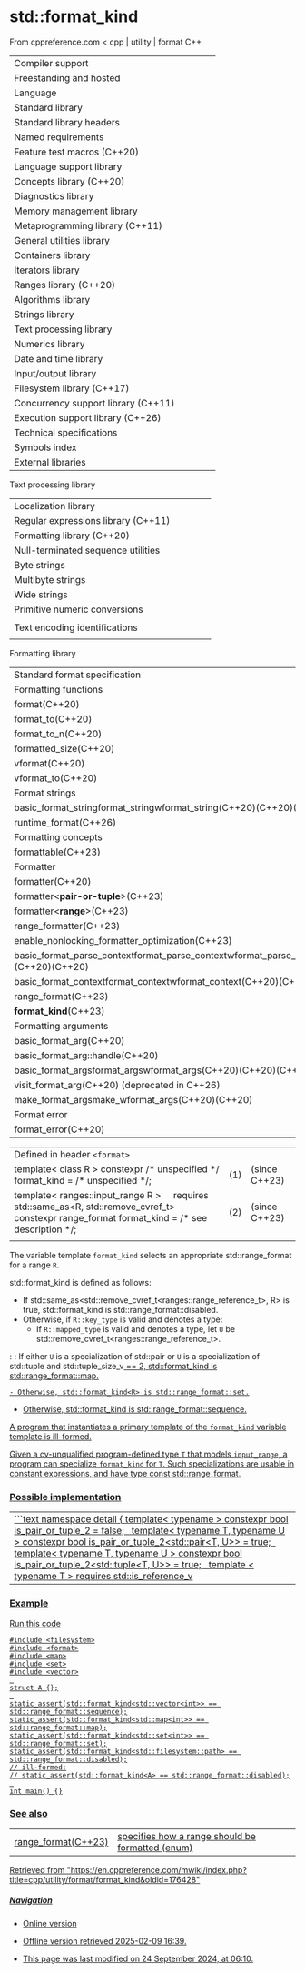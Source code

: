 # std::format_kind

From cppreference.com
< cpp‎ | utility‎ | format
C++

|  |  |  |  |  |
| --- | --- | --- | --- | --- |
| Compiler support | | | | |
| Freestanding and hosted | | | | |
| Language | | | | |
| Standard library | | | | |
| Standard library headers | | | | |
| Named requirements | | | | |
| Feature test macros (C++20) | | | | |
| Language support library | | | | |
| Concepts library (C++20) | | | | |
| Diagnostics library | | | | |
| Memory management library | | | | |
| Metaprogramming library (C++11) | | | | |
| General utilities library | | | | |
| Containers library | | | | |
| Iterators library | | | | |
| Ranges library (C++20) | | | | |
| Algorithms library | | | | |
| Strings library | | | | |
| Text processing library | | | | |
| Numerics library | | | | |
| Date and time library | | | | |
| Input/output library | | | | |
| Filesystem library (C++17) | | | | |
| Concurrency support library (C++11) | | | | |
| Execution support library (C++26) | | | | |
| Technical specifications | | | | |
| Symbols index | | | | |
| External libraries | | | | |

Text processing library

|  |  |  |  |  |
| --- | --- | --- | --- | --- |
| Localization library | | | | |
| Regular expressions library (C++11) | | | | |
| Formatting library (C++20) | | | | |
| Null-terminated sequence utilities | | | | |
| Byte strings | | | | |
| Multibyte strings | | | | |
| Wide strings | | | | |
| Primitive numeric conversions | | | | |
| |  |  |  |  |  | | --- | --- | --- | --- | --- | | to_chars(C++17) | | | | | | to_chars_result(C++17) | | | | | | from_chars(C++17) | | | | | | from_chars_result(C++17) | | | | | | chars_format(C++17) | | | | | |
| Text encoding identifications | | | | |
| |  |  |  |  |  | | --- | --- | --- | --- | --- | | text_encoding(C++26) | | | | | |

Formatting library

|  |  |  |  |  |
| --- | --- | --- | --- | --- |
| Standard format specification | | | | |
| Formatting functions | | | | |
| format(C++20) | | | | |
| format_to(C++20) | | | | |
| format_to_n(C++20) | | | | |
| formatted_size(C++20) | | | | |
| vformat(C++20) | | | | |
| vformat_to(C++20) | | | | |
| Format strings | | | | |
| basic_format_stringformat_stringwformat_string(C++20)(C++20)(C++20) | | | | |
| runtime_format(C++26) | | | | |
| Formatting concepts | | | | |
| formattable(C++23) | | | | |
| Formatter | | | | |
| formatter(C++20) | | | | |
| formatter<**pair-or-tuple**>(C++23) | | | | |
| formatter<**range**>(C++23) | | | | |
| range_formatter(C++23) | | | | |
| enable_nonlocking_formatter_optimization(C++23) | | | | |
| basic_format_parse_contextformat_parse_contextwformat_parse_context(C++20)(C++20)(C++20) | | | | |
| basic_format_contextformat_contextwformat_context(C++20)(C++20)(C++20) | | | | |
| range_format(C++23) | | | | |
| ****format_kind****(C++23) | | | | |
| Formatting arguments | | | | |
| basic_format_arg(C++20) | | | | |
| basic_format_arg::handle(C++20) | | | | |
| basic_format_argsformat_argswformat_args(C++20)(C++20)(C++20) | | | | |
| visit_format_arg(C++20) (deprecated in C++26) | | | | |
| make_format_argsmake_wformat_args(C++20)(C++20) | | | | |
| Format error | | | | |
| format_error(C++20) | | | | |

|  |  |  |
| --- | --- | --- |
| Defined in header `<format>` |  |  |
| template< class R >  constexpr /\* unspecified \*/ format_kind = /\* unspecified \*/; | (1) | (since C++23) |
| template< ranges::input_range R >      requires std::same_as<R, std::remove_cvref_t<R>> constexpr range_format format_kind<R> = /\* see description \*/; | (2) | (since C++23) |
|  |  |  |

The variable template `format_kind` selects an appropriate std::range_format for a range `R`.

std::format_kind<R> is defined as follows:

- If std::same_as<std::remove_cvref_t<ranges::range_reference_t<R>>, R> is true, std::format_kind<R> is std::range_format::disabled.
- Otherwise, if `R::key_type` is valid and denotes a type:
  - If `R::mapped_type` is valid and denotes a type, let `U` be std::remove_cvref_t<ranges::range_reference_t<R>>.

:   :   If either `U` is a specialization of std::pair or `U` is a specialization of std::tuple and std::tuple_size_v<U> == 2, std::format_kind<R> is std::range_format::map.

    - Otherwise, std::format_kind<R> is std::range_format::set.

- Otherwise, std::format_kind<R> is std::range_format::sequence.

A program that instantiates a primary template of the `format_kind` variable template is ill-formed.

Given a cv-unqualified program-defined type `T` that models `input_range`, a program can specialize `format_kind` for `T`. Such specializations are usable in constant expressions, and have type const std::range_format.

### Possible implementation

|  |
| --- |
| ```text namespace detail {     template< typename >     constexpr bool is_pair_or_tuple_2 = false;       template< typename T, typename U >     constexpr bool is_pair_or_tuple_2<std::pair<T, U>> = true;       template< typename T, typename U >     constexpr bool is_pair_or_tuple_2<std::tuple<T, U>> = true;       template < typename T >         requires std::is_reference_v<T> || std::is_const_v<T>     constexpr bool is_pair_or_tuple_2<T> =         is_pair_or_tuple_2<std::remove_cvref_t<T>>; }   template< class R > constexpr range_format format_kind = [] {     static_assert(false, "instantiating a primary template is not allowed");     return range_format::disabled; }();   template< ranges::input_range R >     requires std::same_as<R, std::remove_cvref_t<R>> constexpr range_format format_kind<R> = [] {     if constexpr (std::same_as<std::remove_cvref_t<std::ranges::range_reference_t<R>>, R>)         return range_format::disabled;     else if constexpr (requires { typename R::key_type; })     {         if constexpr (requires { typename R::mapped_type; } &&                       detail::is_pair_or_tuple_2<std::ranges::range_reference_t<R>>)             return range_format::map;         else             return range_format::set;     }     else         return range_format::sequence; }(); ``` |

### Example

Run this code

```
#include <filesystem>
#include <format>
#include <map>
#include <set>
#include <vector>
 
struct A {};
 
static_assert(std::format_kind<std::vector<int>> == std::range_format::sequence);
static_assert(std::format_kind<std::map<int>> == std::range_format::map);
static_assert(std::format_kind<std::set<int>> == std::range_format::set);
static_assert(std::format_kind<std::filesystem::path> == std::range_format::disabled);
// ill-formed:
// static_assert(std::format_kind<A> == std::range_format::disabled);
 
int main() {}

```

### See also

|  |  |
| --- | --- |
| range_format(C++23) | specifies how a range should be formatted   (enum) |

Retrieved from "<https://en.cppreference.com/mwiki/index.php?title=cpp/utility/format/format_kind&oldid=176428>"

##### Navigation

- Online version
- Offline version retrieved 2025-02-09 16:39.

- This page was last modified on 24 September 2024, at 06:10.